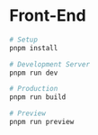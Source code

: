 # Front-End

```bash
# Setup
pnpm install

# Development Server
pnpm run dev

# Production
pnpm run build

# Preview
pnpm run preview
```
